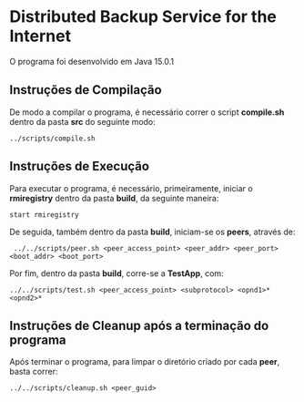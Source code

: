 # Distributed Backup Service for the Internet

O programa foi desenvolvido em Java 15.0.1 



## Instruções de Compilação

De modo a compilar o programa, é necessário correr o script **compile.sh** dentro da pasta **src** do seguinte modo: 

 `../scripts/compile.sh `



## Instruções de Execução

Para executar o programa, é necessário, primeiramente, iniciar o **rmiregistry** dentro da pasta **build**, da seguinte maneira: 

`start rmiregistry `

De seguida, também dentro da pasta **build**, iniciam-se os **peers**, através de:

` ../../scripts/peer.sh <peer_access_point> <peer_addr> <peer_port> <boot_addr> <boot_port>`

Por fim, dentro da pasta **build**, corre-se a **TestApp**, com:

`../../scripts/test.sh <peer_access_point> <subprotocol> <opnd1>* <opnd2>*`



## Instruções de Cleanup após a terminação do programa

Após terminar o programa, para limpar o diretório criado por cada **peer**, basta correr:

`../../scripts/cleanup.sh <peer_guid>`

